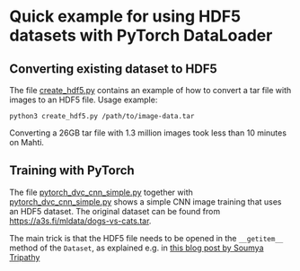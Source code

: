 # Quick example for using HDF5 datasets with PyTorch DataLoader

## Converting existing dataset to HDF5

The file [create_hdf5.py](create_hdf5.py) contains an example of how to convert
a tar file with images to an HDF5 file. Usage example:

    python3 create_hdf5.py /path/to/image-data.tar

Converting a 26GB tar file with 1.3 million images took less than 10 minutes on
Mahti.

## Training with PyTorch

The file [pytorch_dvc_cnn_simple.py](pytorch_dvc_cnn_simple.py) together with
[pytorch_dvc_cnn_simple.py](pytorch_dvc_cnn_simple.py) shows a simple CNN image
training that uses an HDF5 dataset. The original dataset can be found from
<https://a3s.fi/mldata/dogs-vs-cats.tar>.

The main trick is that the HDF5 file needs to be opened in the `__getitem__`
method of the `Dataset`, as explained e.g. in [this blog post by Soumya
Tripathy](https://blade6570.github.io/soumyatripathy/hdf5_blog.html#orgc76c0fe)
